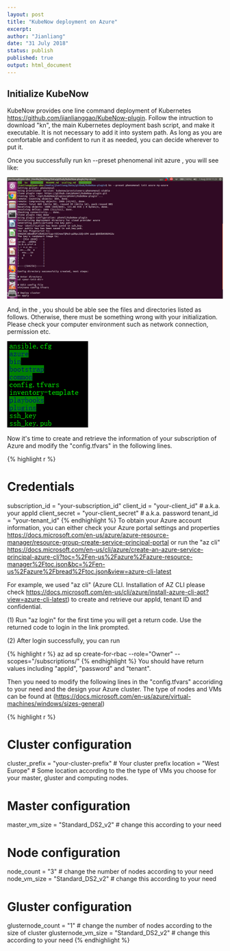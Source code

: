 ```yaml
---
layout: post
title: "KubeNow deployment on Azure"
excerpt:  
author: "Jianliang"
date: "31 July 2018"
status: publish
published: true
output: html_document
---
```

 

 
## Initialize KubeNow
 
KubeNow provides one line command deployment of Kubernetes  <https://github.com/jianlianggao/KubeNow-plugin>. Follow the intruction to download "kn", the main Kubernetes deployment bash script, and make it executable. It is not necessary to add it into system path. As long as you are comfortable and confident to run it as needed, you can decide wherever to put it.
 
Once you successfully run kn --preset phenomenal init azure <my-vre-config-dir>, you will see like: 
 
![KubeNow initialization](/figures/kubenow_init.png)
 
And, in the <my-vre-config-dir>, you should be able see the files and directories listed as follows. Otherwise, there must be something wrong with your initialization. Please check your computer environment such as network connection, permission etc.
 
![Kubernetes initialization for Azure](/figures/preset_kube_azure.png)
 
Now it's time to create and retrieve the information of your subscription of Azure and modify the "config.tfvars" in the following lines.
 

{% highlight r %}
# Credentials
subscription_id = "your-subscription_id"
client_id       = "your-client_id" # a.k.a. your appId
client_secret   = "your-client_secret" # a.k.a. password
tenant_id       = "your-tenant_id"
{% endhighlight %}
To obtain your Azure account information, you can either check your Azure portal settings and properties <https://docs.microsoft.com/en-us/azure/azure-resource-manager/resource-group-create-service-principal-portal> or run the "az cli" <https://docs.microsoft.com/en-us/cli/azure/create-an-azure-service-principal-azure-cli?toc=%2Fen-us%2Fazure%2Fazure-resource-manager%2Ftoc.json&bc=%2Fen-us%2Fazure%2Fbread%2Ftoc.json&view=azure-cli-latest>
 
For example, we used "az cli" (Azure CLI. Installation of AZ CLI please check <https://docs.microsoft.com/en-us/cli/azure/install-azure-cli-apt?view=azure-cli-latest>) to create and retrieve our appId, tenant ID and confidential.
 
(1) Run "az login" for the first time you will get a return code. Use the returned code to login in the link prompted.
 
(2) After login successfully, you can run 

{% highlight r %}
az ad sp create-for-rbac --role="Owner" --scopes="/subscriptions/<your subscription ID>"
{% endhighlight %}
You should have return values including "appId", "password" and "tenant".
 
Then you need to modify the following lines in the "config.tfvars" accoriding to your need and the design your Azure cluster. The type of nodes and VMs can be found at (<https://docs.microsoft.com/en-us/azure/virtual-machines/windows/sizes-general>)
 

{% highlight r %}
# Cluster configuration
cluster_prefix = "your-cluster-prefix" # Your cluster prefix
location = "West Europe"  # Some location according to the the type of VMs you choose for your master, gluster and computing nodes.
 
# Master configuration
master_vm_size = "Standard_DS2_v2" # change this according to your need
 
# Node configuration
node_count = "3"   # change the number of nodes according to your need
node_vm_size = "Standard_DS2_v2" # change this according to your need
 
# Gluster configuration
glusternode_count = "1" # change the number of nodes according to the size of cluster
glusternode_vm_size = "Standard_DS2_v2" # change this according to your need
{% endhighlight %}
